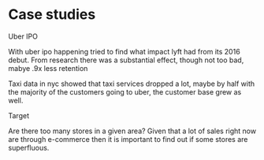 # Case studies

Uber IPO

With uber ipo happening tried to find what impact lyft had from its 2016 debut. 
From research there was a substantial effect, though not too bad, mabye .9x less retention

Taxi data in nyc showed that taxi services dropped a lot, maybe by half with the majority of the customers going to uber, the customer base grew as well.

Target

Are there too many stores in a given area?
Given that a lot of sales right now are through e-commerce then it is important to find out if some stores are superfluous.

